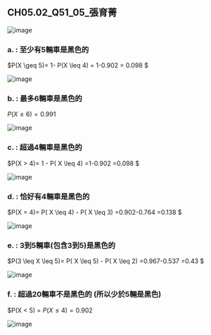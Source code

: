 ## CH05.02_Q51_05_張育菁 
![image](https://github.com/user-attachments/assets/89e27f6e-8c70-49bd-a7e6-f79dcdf2ea13)

### a. : 至少有5輛車是黑色的

$P(X \geq 5)= 1- P(X \leq 4) = 1-0.902 = 0.098 $

![image](https://github.com/user-attachments/assets/cd3dad8b-e5e6-4cea-9de5-d4f6ac10c45d)


### b. : 最多6輛車是黑色的

$P(X \leq 6)= 0.991$

![image](https://github.com/user-attachments/assets/ad335211-165e-4b29-b711-f5b747b47372)


### c. : 超過4輛車是黑色的

$P(X > 4)=  1 - P( X \leq 4) =1-0.902 =0.098 $

![image](https://github.com/user-attachments/assets/af627dfc-ec81-47d2-be53-86271f68619b)


### d. : 恰好有4輛車是黑色的

$P(X = 4)=  P( X \leq 4) - P( X \leq 3) =0.902-0.764 =0.138 $

![image](https://github.com/user-attachments/assets/51927fe8-3735-4c93-9c1d-7dee6df02f51)


### e. : 3到5輛車(包含3到5)是黑色的

$P(3 \leq X \leq 5)=  P( X \leq 5) - P( X \leq 2) =0.967-0.537 =0.43 $

![image](https://github.com/user-attachments/assets/9d5da1dc-bd16-4481-a43b-901a6586e7b6)



### f. : 超過20輛車不是黑色的 (所以少於5輛是黑色)

$P(X < 5) = $P(X \leq 4) = 0.902$

![image](https://github.com/user-attachments/assets/23535224-ff9e-4137-b094-2e768ca2dd09)

